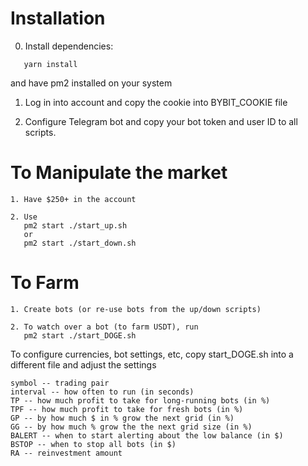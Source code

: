 # Installation

0. Install dependencies:

```
   yarn install
```

and have pm2 installed on your system

1. Log in into account and copy the cookie into BYBIT_COOKIE file

2. Configure Telegram bot and copy your bot token and user ID to all scripts.

# To Manipulate the market

```
1. Have $250+ in the account

2. Use
   pm2 start ./start_up.sh
   or
   pm2 start ./start_down.sh
```

# To Farm

```
1. Create bots (or re-use bots from the up/down scripts)

2. To watch over a bot (to farm USDT), run
   pm2 start ./start_DOGE.sh
```

To configure currencies, bot settings, etc, copy start_DOGE.sh into a different file and adjust the settings

```
symbol -- trading pair
interval -- how often to run (in seconds)
TP -- how much profit to take for long-running bots (in %)
TPF -- how much profit to take for fresh bots (in %)
GP -- by how much $ in % grow the next grid (in %)
GG -- by how much % grow the the next grid size (in %)
BALERT -- when to start alerting about the low balance (in $)
BSTOP -- when to stop all bots (in $)
RA -- reinvestment amount
```
